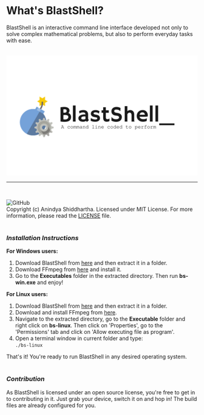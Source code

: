 # **What's BlastShell?**
BlastShell is an interactive command line interface developed not only to solve complex mathematical problems, but also to perform everyday tasks with ease.

<br><img id="cover-image" src="cover-image.jpg" alt="cover-image"><br>
<hr><br>

![GitHub](https://img.shields.io/github/license/shiddharth/BlastShell?color=blue&style=for-the-badge)
<br>Copyright (c) Anindya Shiddhartha. Licensed under MIT License. For more information, please read the [LICENSE](LICENSE) file.
<br><br>

### **_Installation Instructions_**

**For Windows users:**
 1. Download BlastShell from [here](https://github.com/shiddharth/BlastShell/archive/master.zip) and then extract it in a folder.
 2. Download FFmpeg from [here](https://ffmpeg.org/download.html) and install it.
 3. Go to the **Executables** folder in the extracted directory. Then run **bs-win.exe** and enjoy!

**For Linux users:**
 1. Download BlastShell from [here](https://github.com/shiddharth/BlastShell/archive/master.zip) and then extract it in a folder.
 2. Download and install FFmpeg from [here](https://ffmpeg.org).
 3. Navigate to the extracted directory, go to the **Executable** folder and right click on **bs-linux**. Then click on 'Properties', go to the 'Permissions' tab and click on 'Allow executing file as program'.
 4. Open a terminal window in current folder and type:<br>
 <code>./bs-linux</code>

That's it! You're ready to run BlastShell in any desired operating system.
<br><br>

### **_Contribution_**
As BlastShell is licensed under an open source license, you're free to get in to contributing
in it. Just grab your device, switch it on and hop in! The build files are already configured for you.